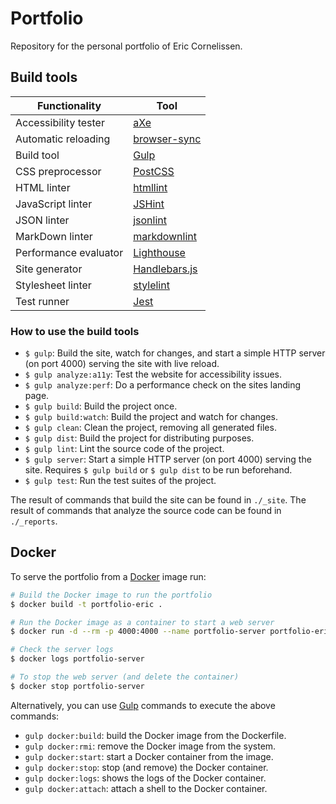 # Portfolio

Repository for the personal portfolio of Eric Cornelissen.

## Build tools

| Functionality         | Tool            |
| --------------------- | --------------- |
| Accessibility tester  | [aXe]           |
| Automatic reloading   | [browser-sync]  |
| Build tool            | [Gulp]          |
| CSS preprocessor      | [PostCSS]       |
| HTML linter           | [htmllint]      |
| JavaScript linter     | [JSHint]        |
| JSON linter           | [jsonlint]      |
| MarkDown linter       | [markdownlint]  |
| Performance evaluator | [Lighthouse]    |
| Site generator        | [Handlebars.js] |
| Stylesheet linter     | [stylelint]     |
| Test runner           | [Jest]          |

### How to use the build tools

- `$ gulp`: Build the site, watch for changes, and start a simple HTTP server
  (on port 4000) serving the site with live reload.
- `$ gulp analyze:a11y`: Test the website for accessibility issues.
- `$ gulp analyze:perf`: Do a performance check on the sites landing page.
- `$ gulp build`: Build the project once.
- `$ gulp build:watch`: Build the project and watch for changes.
- `$ gulp clean`: Clean the project, removing all generated files.
- `$ gulp dist`: Build the project for distributing purposes.
- `$ gulp lint`: Lint the source code of the project.
- `$ gulp server`: Start a simple HTTP server (on port 4000) serving the site.
  Requires `$ gulp build` or `$ gulp dist` to be run beforehand.
- `$ gulp test`: Run the test suites of the project.

The result of commands that build the site can be found in `./_site`. The result
of commands that analyze the source code can be found in `./_reports`.

## Docker

To serve the portfolio from a [Docker] image run:

```bash
# Build the Docker image to run the portfolio
$ docker build -t portfolio-eric .

# Run the Docker image as a container to start a web server
$ docker run -d --rm -p 4000:4000 --name portfolio-server portfolio-eric

# Check the server logs
$ docker logs portfolio-server

# To stop the web server (and delete the container)
$ docker stop portfolio-server
```

Alternatively, you can use [Gulp] commands to execute the above commands:

- `gulp docker:build`: build the Docker image from the Dockerfile.
- `gulp docker:rmi`: remove the Docker image from the system.
- `gulp docker:start`: start a Docker container from the image.
- `gulp docker:stop`: stop (and remove) the Docker container.
- `gulp docker:logs`: shows the logs of the Docker container.
- `gulp docker:attach`: attach a shell to the Docker container.

[aXe]: https://www.axe-core.org/
[browser-sync]: https://browsersync.io/
[Docker]: https://www.docker.com/
[Gulp]: https://gulpjs.com/
[Handlebars.js]: https://handlebarsjs.com/
[htmllint]: http://htmllint.github.io/
[Jest]: https://jestjs.io/
[JSHint]: https://jshint.com/
[jsonlint]: https://github.com/zaach/jsonlint
[Lighthouse]: https://github.com/GoogleChrome/lighthouse
[markdownlint]: https://github.com/DavidAnson/markdownlint
[PostCSS]: https://postcss.org/
[stylelint]: https://stylelint.io/
